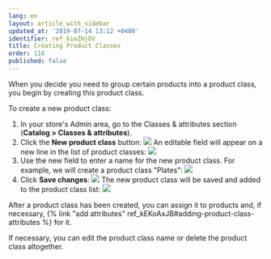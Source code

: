```yaml
---
lang: en
layout: article_with_sidebar
updated_at: '2019-07-14 13:12 +0400'
identifier: ref_6ieZHjOV
title: Creating Product Classes
order: 110
published: false
---
```

When you decide you need to group certain products into a product class, you begin by creating this product class.

To create a new product class:

1.  In your store's Admin area, go to the Classes & attributes section (**Catalog > Classes & attributes**).
2.  Click the **New product class** button:
    ![]({{site.baseurl}}/attachments/7504877/8719235.png)
    An editable field will appear on a new line in the list of product classes:
    ![]({{site.baseurl}}/attachments/7504877/8719236.png)
3.  Use the new field to enter a name for the new product class. For example, we will create a product class "Plates":
    ![]({{site.baseurl}}/attachments/7504877/8719237.png)
4.  Click **Save changes**:
    ![]({{site.baseurl}}/attachments/7504877/8719238.png)
    The new product class will be saved and added to the product class list:
    ![]({{site.baseurl}}/attachments/7504877/8719239.png)

After a product class has been created, you can assign it to products and, if necessary, {% link "add attributes" ref_kEKoAxJB#adding-product-class-attributes %} for it.

If necessary, you can edit the product class name or delete the product class altogether.
